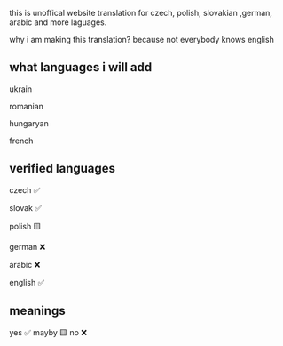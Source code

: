 this is unoffical website translation for czech, polish, slovakian ,german, arabic and more laguages.

why i am making this translation?
because not everybody knows english

what languages i will add
-
ukrain

romanian

hungaryan

french


verified languages
-
czech ✅

slovak ✅

polish 🟨

german ❌

arabic ❌

english ✅


meanings
-
yes ✅
mayby 🟨
no ❌
